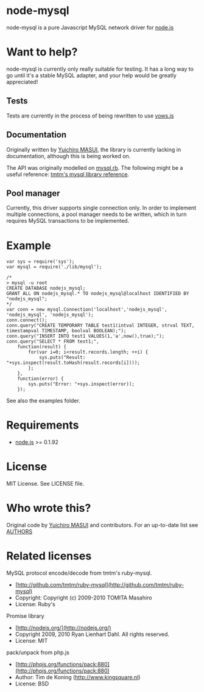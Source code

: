 # node-mysql

node-mysql is a pure Javascript MySQL network driver for [node.js](http://nodejs.org/)

# Want to help?

node-mysql is currently only really suitable for testing. It has a long way to go until it's a stable MySQL adapter, and your help would be greatly appreciated!

## Tests

Tests are currently in the process of being rewritten to use [vows.js](http://vowsjs.org)

## Documentation

Originally written by [Yuichiro MASUI](http://github.com/masuidrive/), the library is currently lacking in documentation, although this is being worked on.

The API was originally modelled on  [mysql.rb](http://github.com/tmtm/ruby-mysql/blob/2.9/lib/mysql.rb). The following might be a useful reference: [tmtm's mysql library reference](http://tmtm.org/en/mysql/ruby/).

## Pool manager

Currently, this driver supports single connection only. In order to implement multiple connections, a pool manager needs to be written, which in turn requires MySQL transactions to be implemented.

# Example

    var sys = require('sys');
    var mysql = require('./lib/mysql');
    
    /*
    > mysql -u root
    CREATE DATABASE nodejs_mysql;
    GRANT ALL ON nodejs_mysql.* TO nodejs_mysql@localhost IDENTIFIED BY "nodejs_mysql";
    */
    var conn = new mysql.Connection('localhost','nodejs_mysql', 'nodejs_mysql', 'nodejs_mysql');
    conn.connect();
    conn.query("CREATE TEMPORARY TABLE test1(intval INTEGER, strval TEXT, timestampval TIMESTAMP, boolval BOOLEAN);");
    conn.query("INSERT INTO test1 VALUES(1,'a',now(),true);");
    conn.query("SELECT * FROM test1;",
        function(result) {
            for(var i=0; i<result.records.length; ++i) {
                sys.puts("Result: "+sys.inspect(result.toHash(result.records[i])));
            };
        },
        function(error) {
            sys.puts("Error: "+sys.inspect(error));
        });

See also the examples folder.

# Requirements

* [node.js](http://nodejs.org/) >= 0.1.92

# License

MIT License. See LICENSE file.

# Who wrote this?

Original code by [Yuichiro MASUI](http://github.com/masuidrive/) and contributors. For an up-to-date list see [AUTHORS](http://github.com/nickstenning/node-mysql/blob/master/AUTHORS)

# Related licenses

MySQL protocol encode/decode from tmtm's ruby-mysql.

* [http://github.com/tmtm/ruby-mysql](http://github.com/tmtm/ruby-mysql)
* Copyright: Copyright (c) 2009-2010 TOMITA Masahiro 
* License: Ruby's

Promise library

* [http://nodejs.org/](http://nodejs.org/)
* Copyright 2009, 2010 Ryan Lienhart Dahl. All rights reserved.
* License: MIT

pack/unpack from php.js

* [http://phpjs.org/functions/pack:880](http://phpjs.org/functions/pack:880)
* Author: Tim de Koning (http://www.kingsquare.nl)
* License: BSD

